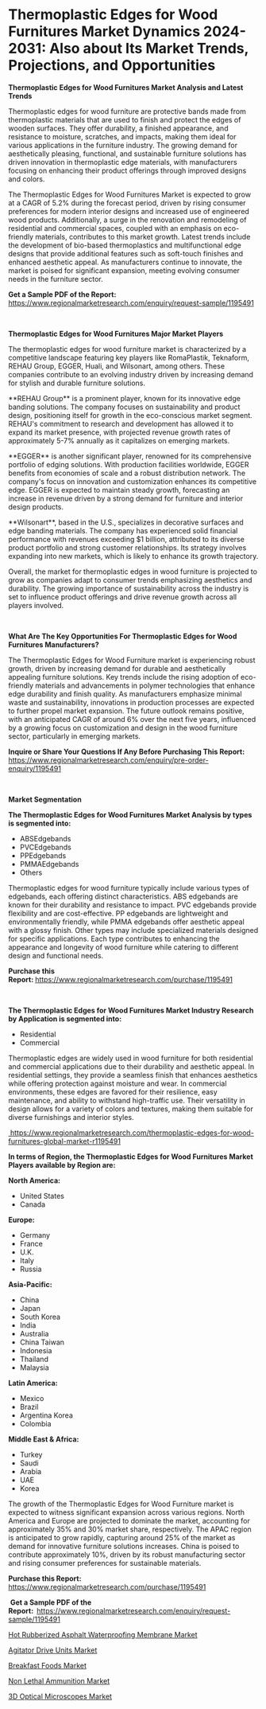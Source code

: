 <p><h1>Thermoplastic Edges for Wood Furnitures Market Dynamics 2024-2031: Also about Its Market Trends, Projections, and Opportunities</h1></p><p><strong>Thermoplastic Edges for Wood Furnitures Market Analysis and Latest Trends</strong></p>
<p><p>Thermoplastic edges for wood furniture are protective bands made from thermoplastic materials that are used to finish and protect the edges of wooden surfaces. They offer durability, a finished appearance, and resistance to moisture, scratches, and impacts, making them ideal for various applications in the furniture industry. The growing demand for aesthetically pleasing, functional, and sustainable furniture solutions has driven innovation in thermoplastic edge materials, with manufacturers focusing on enhancing their product offerings through improved designs and colors.</p><p>The Thermoplastic Edges for Wood Furnitures Market is expected to grow at a CAGR of 5.2% during the forecast period, driven by rising consumer preferences for modern interior designs and increased use of engineered wood products. Additionally, a surge in the renovation and remodeling of residential and commercial spaces, coupled with an emphasis on eco-friendly materials, contributes to this market growth. Latest trends include the development of bio-based thermoplastics and multifunctional edge designs that provide additional features such as soft-touch finishes and enhanced aesthetic appeal. As manufacturers continue to innovate, the market is poised for significant expansion, meeting evolving consumer needs in the furniture sector.</p></p>
<p><strong>Get a Sample PDF of the Report:&nbsp;</strong> <a href="https://www.regionalmarketresearch.com/enquiry/request-sample/1195491">https://www.regionalmarketresearch.com/enquiry/request-sample/1195491</a></p>
<p>&nbsp;</p>
<p><strong>Thermoplastic Edges for Wood Furnitures Major Market Players</strong></p>
<p><p>The thermoplastic edges for wood furniture market is characterized by a competitive landscape featuring key players like RomaPlastik, Teknaform, REHAU Group, EGGER, Huali, and Wilsonart, among others. These companies contribute to an evolving industry driven by increasing demand for stylish and durable furniture solutions.</p><p>**REHAU Group** is a prominent player, known for its innovative edge banding solutions. The company focuses on sustainability and product design, positioning itself for growth in the eco-conscious market segment. REHAU's commitment to research and development has allowed it to expand its market presence, with projected revenue growth rates of approximately 5-7% annually as it capitalizes on emerging markets.</p><p>**EGGER** is another significant player, renowned for its comprehensive portfolio of edging solutions. With production facilities worldwide, EGGER benefits from economies of scale and a robust distribution network. The company's focus on innovation and customization enhances its competitive edge. EGGER is expected to maintain steady growth, forecasting an increase in revenue driven by a strong demand for furniture and interior design products.</p><p>**Wilsonart**, based in the U.S., specializes in decorative surfaces and edge banding materials. The company has experienced solid financial performance with revenues exceeding $1 billion, attributed to its diverse product portfolio and strong customer relationships. Its strategy involves expanding into new markets, which is likely to enhance its growth trajectory.</p><p>Overall, the market for thermoplastic edges in wood furniture is projected to grow as companies adapt to consumer trends emphasizing aesthetics and durability. The growing importance of sustainability across the industry is set to influence product offerings and drive revenue growth across all players involved.</p></p>
<p>&nbsp;</p>
<p><strong>What Are The Key Opportunities For Thermoplastic Edges for Wood Furnitures Manufacturers?</strong></p>
<p><p>The Thermoplastic Edges for Wood Furniture market is experiencing robust growth, driven by increasing demand for durable and aesthetically appealing furniture solutions. Key trends include the rising adoption of eco-friendly materials and advancements in polymer technologies that enhance edge durability and finish quality. As manufacturers emphasize minimal waste and sustainability, innovations in production processes are expected to further propel market expansion. The future outlook remains positive, with an anticipated CAGR of around 6% over the next five years, influenced by a growing focus on customization and design in the wood furniture sector, particularly in emerging markets.</p></p>
<p><strong>Inquire or Share Your Questions If Any Before Purchasing This Report:</strong> <a href="https://www.regionalmarketresearch.com/enquiry/pre-order-enquiry/1195491">https://www.regionalmarketresearch.com/enquiry/pre-order-enquiry/1195491</a></p>
<p>&nbsp;</p>
<p><strong>Market Segmentation</strong></p>
<p><strong>The Thermoplastic Edges for Wood Furnitures Market Analysis by types is segmented into:</strong></p>
<p><ul><li>ABSEdgebands</li><li>PVCEdgebands</li><li>PPEdgebands</li><li>PMMAEdgebands</li><li>Others</li></ul></p>
<p><p>Thermoplastic edges for wood furniture typically include various types of edgebands, each offering distinct characteristics. ABS edgebands are known for their durability and resistance to impact. PVC edgebands provide flexibility and are cost-effective. PP edgebands are lightweight and environmentally friendly, while PMMA edgebands offer aesthetic appeal with a glossy finish. Other types may include specialized materials designed for specific applications. Each type contributes to enhancing the appearance and longevity of wood furniture while catering to different design and functional needs.</p></p>
<p><strong>Purchase this Report:&nbsp;</strong><a href="https://www.regionalmarketresearch.com/purchase/1195491">https://www.regionalmarketresearch.com/purchase/1195491</a></p>
<p>&nbsp;</p>
<p><strong>The Thermoplastic Edges for Wood Furnitures Market Industry Research by Application is segmented into:</strong></p>
<p><ul><li>Residential</li><li>Commercial</li></ul></p>
<p><p>Thermoplastic edges are widely used in wood furniture for both residential and commercial applications due to their durability and aesthetic appeal. In residential settings, they provide a seamless finish that enhances aesthetics while offering protection against moisture and wear. In commercial environments, these edges are favored for their resilience, easy maintenance, and ability to withstand high-traffic use. Their versatility in design allows for a variety of colors and textures, making them suitable for diverse furnishings and interior styles.</p></p>
<p><a href="https://www.regionalmarketresearch.com/thermoplastic-edges-for-wood-furnitures-global-market-r1195491">&nbsp;https://www.regionalmarketresearch.com/thermoplastic-edges-for-wood-furnitures-global-market-r1195491</a></p>
<p><strong>In terms of Region, the Thermoplastic Edges for Wood Furnitures Market Players available by Region are:</strong></p>
<p>
    <p> <strong> North America: </strong>
        <ul>
            <li>United States</li>
            <li>Canada</li>
        </ul>
        </p> 
    <p> <strong> Europe: </strong>
        <ul>
            <li>Germany</li>
            <li>France</li>
            <li>U.K.</li>
            <li>Italy</li>
            <li>Russia</li>
        </ul>
        </p> 
    <p> <strong> Asia-Pacific: </strong>
        <ul>
            <li>China</li>
            <li>Japan</li>
            <li>South Korea</li>
            <li>India</li>
            <li>Australia</li>
            <li>China Taiwan</li>
            <li>Indonesia</li>
            <li>Thailand</li>
            <li>Malaysia</li>
        </ul>
        </p> 
    <p> <strong> Latin America: </strong>
        <ul>
            <li>Mexico</li>
            <li>Brazil</li>
            <li>Argentina Korea</li>
            <li>Colombia</li>
        </ul>
        </p> 
    <p> <strong> Middle East & Africa: </strong>
        <ul>
            <li>Turkey</li>
            <li>Saudi</li>
            <li>Arabia</li>
            <li>UAE</li>
            <li>Korea</li>
        </ul>
    </p>
    </p>
<p><p>The growth of the Thermoplastic Edges for Wood Furniture market is expected to witness significant expansion across various regions. North America and Europe are projected to dominate the market, accounting for approximately 35% and 30% market share, respectively. The APAC region is anticipated to grow rapidly, capturing around 25% of the market as demand for innovative furniture solutions increases. China is poised to contribute approximately 10%, driven by its robust manufacturing sector and rising consumer preferences for sustainable materials.</p></p>
<p><strong>Purchase this Report: </strong><a href="https://www.regionalmarketresearch.com/purchase/1195491">https://www.regionalmarketresearch.com/purchase/1195491</a></p>
<p>&nbsp;<strong>Get a Sample PDF of the Report:&nbsp;&nbsp;</strong><a href="https://www.regionalmarketresearch.com/enquiry/request-sample/1195491">https://www.regionalmarketresearch.com/enquiry/request-sample/1195491</a></p>
<p><strong></strong></p>
<p><p><a href="https://issuu.com/reportprime-2/docs/hot-rubberized-asphalt-waterproofin_476abd03aac15b">Hot Rubberized Asphalt Waterproofing Membrane Market</a></p><p><a href="https://medium.com/@greggibson7876/agitator-drive-units-market-evolution-global-trends-and-regional-dynamics-2024-2031-82ced85d67fa?postPublishedType=repub">Agitator Drive Units Market</a></p><p><a href="https://www.linkedin.com/pulse/breakfast-foods-industry-sector-new-technologies-market-b3rxe?trackingId=DGx3OzC%2FSb2BlaebHnJKVw%3D%3D">Breakfast Foods Market</a></p><p><a href="https://medium.com/@greggibson7876/non-lethal-ammunition-market-outlook-complete-industry-analysis-2024-to-2031-954386f1eaf2?postPublishedType=repub">Non Lethal Ammunition Market</a></p><p><a href="https://www.linkedin.com/pulse/comprehensive-look-product-type-white-light-interferometry-2s8fc?trackingId=lnNl6ZJ1TaSvf2oqm6FvKg%3D%3D">3D Optical Microscopes Market</a></p></p>